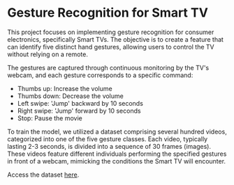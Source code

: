 # Gesture Recognition for Smart TV

This project focuses on implementing gesture recognition for consumer electronics, specifically Smart TVs. The objective is to create a feature that can identify five distinct hand gestures, allowing users to control the TV without relying on a remote.

The gestures are captured through continuous monitoring by the TV's webcam, and each gesture corresponds to a specific command:
- Thumbs up: Increase the volume
- Thumbs down: Decrease the volume
- Left swipe: 'Jump' backward by 10 seconds
- Right swipe: 'Jump' forward by 10 seconds
- Stop: Pause the movie

To train the model, we utilized a dataset comprising several hundred videos, categorized into one of the five gesture classes. Each video, typically lasting 2-3 seconds, is divided into a sequence of 30 frames (images). These videos feature different individuals performing the specified gestures in front of a webcam, mimicking the conditions the Smart TV will encounter.

Access the dataset [here](https://drive.google.com/uc?id=1ehyrYBQ5rbQQe6yL4XbLWe3FMvuVUGiL).
